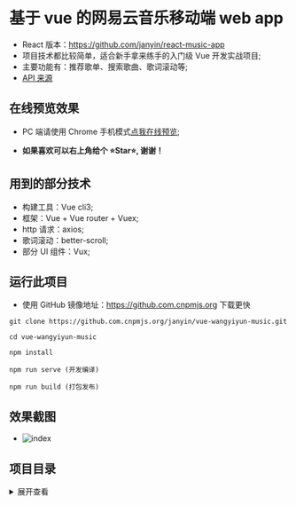 # 基于 vue 的网易云音乐移动端 web app

- React 版本：https://github.com/janyin/react-music-app
- 项目技术都比较简单，适合新手拿来练手的入门级 Vue 开发实战项目;
- 主要功能有：推荐歌单、搜索歌曲、歌词滚动等;
- [API 来源][2]

## 在线预览效果

- PC 端请使用 Chrome 手机模式[点我在线预览][1];

- <strong>如果喜欢可以右上角给个 ⭐Star⭐, 谢谢！</strong>

## 用到的部分技术

- 构建工具：Vue cli3;
- 框架：Vue + Vue router + Vuex;
- http 请求：axios;
- 歌词滚动：better-scroll;
- 部分 UI 组件：Vux;

## 运行此项目

- 使用 GitHub 镜像地址：https://github.com.cnpmjs.org 下载更快

```git
git clone https://github.com.cnpmjs.org/janyin/vue-wangyiyun-music.git

cd vue-wangyiyun-music

npm install

npm run serve (开发编译)

npm run build (打包发布)
```

## 效果截图

- ![index](https://i.loli.net/2021/02/03/Pm8Vv5iXaOrM6y9.png)

## 项目目录

<details>
<summary>展开查看</summary>
<pre><code>

│ App.vue //根组件
│ main.js //项目入口
│ router.js //vue router 路由配置
│
├─api  
│ getData.js // Api 数据请求参数配置
│
├─assets // 静态资源
│ disc_default.png
│ disc_plus.png
│ find.svg
│ foot.svg
│ footbg.png
│ hot_bg.jpg
│ hot_icon.png
│ like.svg
│ logo.svg
│ needle_plus.png
│ playbar.png
│ play_btn.png
│
├─components //组件目录
│ │ comment.vue //单个评论组件
│ │ header.vue //首页头部
│ │ miniPlayer.vue //底部迷你播放器
│ │ song.vue //单个歌曲组件
│ │  
│ ├─indexTab //index 选项卡
│ │ footer.vue //index 底部
│ │ index.vue //index 选项卡组件入口
│ │ recommendList.vue //推荐歌单组件
│ │
│ ├─rankTab //排行榜选项卡
│ │ index.vue //排行榜组件
│ │  
│ └─searchTab //搜索选项卡
│ index.vue //搜索选项卡组件入口
│ trending.vue //热门搜索词组件
│
├─page //页面目录
│ home.vue //主页
│ player.vue //播放页面
│ playList.vue //歌单页面
│
├─store //Vuex
│ actions.js
│ getters.js
│ index.js
│ mutations.js
│ state.js
│
├─styles //css 目录
│ comment.css
│ player.css
│ playlist_page.css
│ remd_list.css
│ song_item.css
│
└─utils //公用 JS 目录
global.js //图片懒加载配置
lrcparse.js //歌词数据解析

</code></pre>

</details>

[1]: https://vue-wangyiyun-music.now.sh/#/
[2]: https://binaryify.github.io/NeteaseCloudMusicApi
